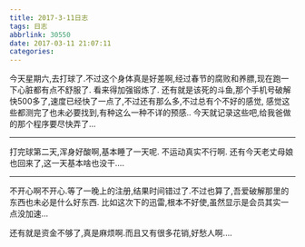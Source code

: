 ```yaml
---
title: 2017-3-11日志
tags: 日志
abbrlink: 30550
date: 2017-03-11 21:07:11
categories:
---
```


今天星期六,去打球了.不过这个身体真是好差啊,经过春节的腐败和养膘,现在跑一下心脏都有点不舒服了.
看来得加强锻炼了.
还有就是该死的斗鱼,那个手机号破解快500多了,速度已经快了一点了,不过还有那么多,不过总有个不好的感觉,
感觉这些都测完了也未必要找到,有种这么一种不详的预感..
今天就记录这些吧,给我爸做的那个程序要尽快弄了...

---

打完球第二天,浑身好酸啊,基本睡了一天呢. 不运动真实不行啊.
还有今天老丈母娘也回来了,这一天基本啥也没干....

---

不开心啊不开心.等了一晚上的注册,结果时间错过了.不过也算了,吾爱破解那里的东西也未必是什么好东西.
比如这次下的迅雷,根本不好使,虽然显示是会员其实一点没加速...

还有就是资金不够了,真是麻烦啊.而且又有很多花销,好愁人啊....
